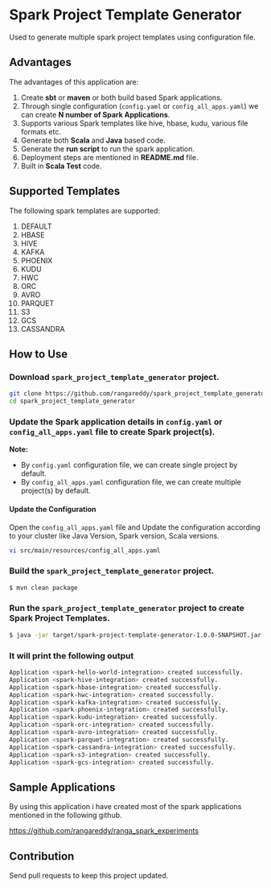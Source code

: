 # Spark Project Template Generator

Used to generate multiple spark project templates using configuration file. 

## Advantages

The advantages of this application are:

1. Create **sbt** or **maven** or both build based Spark applications.
2. Through single configuration (`config.yaml` or `config_all_apps.yaml`) we can create **N number of Spark Applications**.
3. Supports various Spark templates like hive, hbase, kudu, various file formats etc.
4. Generate both **Scala** and **Java** based code. 
5. Generate the **run script** to run the spark application.
6. Deployment steps are mentioned in **README.md** file.
7. Built in **Scala Test** code.

## Supported Templates

The following spark templates are supported:

1. DEFAULT
1. HBASE
1. HIVE
1. KAFKA
1. PHOENIX
1. KUDU
1. HWC
1. ORC
1. AVRO
1. PARQUET
1. S3
1. GCS
1. CASSANDRA

## How to Use

### Download `spark_project_template_generator` project.

```sh
git clone https://github.com/rangareddy/spark_project_template_generator.git
cd spark_project_template_generator
```

### Update the Spark application details in `config.yaml` or `config_all_apps.yaml` file to create Spark project(s).

**Note:** 

* By `config.yaml` configuration file, we can create single project by default.
* By `config_all_apps.yaml` configuration file, we can create multiple project(s) by default.

#### Update the Configuration 

Open the `config_all_apps.yaml` file and Update the configuration according to your cluster like Java Version, Spark version, Scala versions.

```sh
vi src/main/resources/config_all_apps.yaml
```

### Build the `spark_project_template_generator` project.

```sh
$ mvn clean package
```

### Run the `spark_project_template_generator` project to create Spark Project Templates.

```sh
$ java -jar target/spark-project-template-generator-1.0.0-SNAPSHOT.jar
```

### It will print the following output

```sh
Application <spark-hello-world-integration> created successfully.
Application <spark-hive-integration> created successfully.
Application <spark-hbase-integration> created successfully.
Application <spark-hwc-integration> created successfully.
Application <spark-kafka-integration> created successfully.
Application <spark-phoenix-integration> created successfully.
Application <spark-kudu-integration> created successfully.
Application <spark-orc-integration> created successfully.
Application <spark-avro-integration> created successfully.
Application <spark-parquet-integration> created successfully.
Application <spark-cassandra-integration> created successfully.
Application <spark-s3-integration> created successfully.
Application <spark-gcs-integration> created successfully.
```

## Sample Applications

By using this application i have created most of the spark applications mentioned in the following github. 

https://github.com/rangareddy/ranga_spark_experiments

## Contribution

Send pull requests to keep this project updated.
